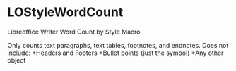# LOStyleWordCount
Libreoffice Writer Word Count by Style Macro

Only counts text paragraphs, text tables, footnotes, and endnotes.
Does not include:
	*Headers and Footers
	*Bullet points (just the symbol)
	*Any other object
	
